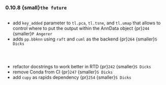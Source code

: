 ### 0.10.8 {small}`the future`

```{rubric} Features
```
* add `key_added` parameter to `tl.pca`, `tl.tsne`, and `tl.umap` that allows to control where to put the output within the AnnData object {pr}`244` {smaller}`P Angerer`
* adds `pp.bbknn` using `raft` and `cuml` as the backend {pr}`264` {smaller}`S Dicks`

```{rubric} Performance
```

```{rubric} Bug fixes
```

```{rubric} Misc
```
* refactor docstrings to work better in RTD {pr}`242` {smaller}`S Dicks`
* remove Conda from CI {pr}`247` {smaller}`S Dicks`
* add `cupy` as rapids dependency {pr}`254` {smaller}`S Dicks`
